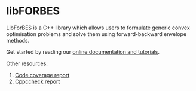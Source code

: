 # libFORBES

LibForBES is a C++ library which allows users to formulate generic convex optimisation problems and solve them using forward-backward envelope methods.

Get started by reading our <a href="http://dysco.imtlucca.it/sopasakis/software/libforbes/dox" target="_blank">online documentation and tutorials</a>.


Other resources:
 1. <a href="http://dysco.imtlucca.it/sopasakis/software/libforbes/coverage/source/index-sort-l.html" target="_blank">Code coverage report</a>
 2. <a href="http://dysco.imtlucca.it/sopasakis/software/libforbes/cppcheck" target="_blank">Cppccheck report</a>



